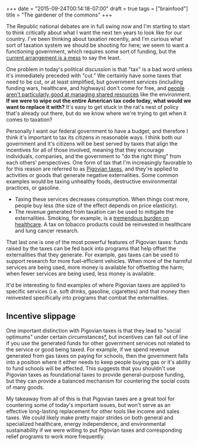 +++
date = "2015-09-24T00:14:18-07:00"
draft = true
tags = ["brainfood"]
title = "The gardener of the commons"
+++

The Republic national debates are in full swing now and I'm starting to start to think critically about what I want the next ten years to look like for our country. I've been thinking about taxation recently, and I'm curious what sort of taxation system we should be shooting for here; we seem to want a functioning government, which requires some sort of funding, but the [current arrangement is a mess](http://www.washingtonpost.com/news/wonkblog/wp/2015/04/15/charted-the-skyrocketing-complexity-of-the-federal-tax-code/) to say the least.

One problem in today's political discussion is that "tax" is a bad word unless it's immediately preceded with "cut." We certainly have some taxes that need to be cut, or at least simplified, but government services (including funding wars, healthcare, and highways) don't come for free, and [people aren't particularly good at managing shared resources](https://en.wikipedia.org/wiki/Tragedy_of_the_commons) like the environment. **If we were to wipe out the entire American tax code today, what would we want to replace it with?** It's easy to get stuck in the rat's nest of policy that's already out there, but do we know where we're trying to get when it comes to taxation?

Personally I want our federal government to have a budget, and therefore I think it's important to tax its citizens in reasonable ways. I think both our government and it's citizens will be best served by taxes that align the incentives for all of those involved, meaning that they encourage individuals, companies, and the government to "do the right thing" from each others' perspectives. One form of tax that I'm increasingly favorable to for this reason are referred to as [Pigovian taxes](https://en.wikipedia.org/wiki/Pigovian_tax), and they're applied to activities or goods that generate negative externalities. Some common examples would be taxing unhealthy foods, destructive environmental practices, or gasoline.

  - Taxing these services decreases consumption. When things cost more, people buy less (the size of the effect depends on price elasticity).
  - The revenue generated from taxation can be used to mitigate the externalities. Smoking, for example, is a [tremendous burden on healthcare](http://www.cancer.org/research/infographicgallery/tobacco-related-healthcare-costs). A tax on tobacco products could be reinvested in healthcare and lung cancer research. 

That last one is one of the most powerful features of Pigovian taxes: funds raised by the taxes can be fed back into programs that help offset the externalities that they generate. For example, gas taxes can be used to support research for more fuel-efficient vehicles. When more of the harmful services are being used, more money is available for offsetting the harm; when fewer services are being used, less money is available.

It'd be interesting to find examples of where Pigovian taxes are applied to specific services (i.e. soft drinks, gasoline, cigarettes) and that money then reinvested specifically into programs that combat the externalities.

## Incentive slippage
One important distinction with Pigovian taxes is that they lead to "social optimums" under certain circumstances[*](https://en.wikipedia.org/wiki/Pigovian_tax#Working_of_the_Pigovian_tax), but incentives can fall out of line if you use the generated funds for other government services not related to the service or good being taxed. For example, if we spend revenue generated from gas taxes on paying for schools, then the government falls into a position where it either needs to keep people buying gas or it's ability to fund schools will be affected. This suggests that you shouldn't use Pigovian taxes as foundational taxes to provide general-purpose funding, but they can provide a balanced mechanism for countering the social costs of many goods.

My takeaway from all of this is that Pigovian taxes are a great tool for countering some of today's important issues, but won't serve as an effective long-lasting replacement for other tools like income and sales taxes. We could likely make pretty major strides on both general and specialized healthcare, energy independence, and environmental sustainability if we were willing to put Pigovian taxes and corresponding relief programs to work more frequently.